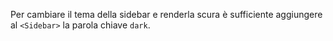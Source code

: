 Per cambiare il tema della sidebar e renderla scura è sufficiente aggiungere al `<Sidebar>` la parola chiave `dark`.
